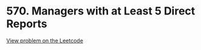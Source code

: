 # 570. Managers with at Least 5 Direct Reports

[View problem on the Leetcode](https://leetcode.com/problems/managers-with-at-least-5-direct-reports/)

```sql

```

